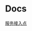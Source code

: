 # Docs
[服务接入点](https://help.aliyun.com/zh/sms/developer-reference/api-dysmsapi-2017-05-25-endpoint)
